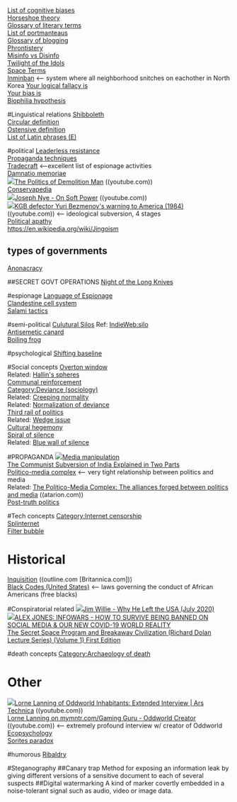 [List of cognitive biases](https://en.wikipedia.org/wiki/List_of_cognitive_biases)  
[Horseshoe theory](https://en.wikipedia.org/wiki/Horseshoe_theory)  
[Glossary of literary terms](https://literaryterms.net/glossary-of-literary-terms/)  
[List of portmanteaus](https://en.wikipedia.org/wiki/List_of_portmanteaus)  
[Glossary of blogging](https://en.wikipedia.org/wiki/Glossary_of_blogging)  
[Phrontistery](https://phrontistery.info)  
[Misinfo vs Disinfo](https://www.dictionary.com/e/misinformation-vs-disinformation-get-informed-on-the-difference/)   
[Twilight of the Idols](https://en.wikipedia.org/wiki/Twilight_of_the_Idols)  
[Space Terms](http://planetfacts.org/space-terms/)  
[Inminban](https://en.wikipedia.org/wiki/Inminban)  <-- system where all neighborhood snitches on eachother in North Korea
[Your logical fallacy is](https://yourlogicalfallacyis.com/)  
[Your bias is](https://yourbias.is/)  
[Biophilia hypothesis](https://en.wikipedia.org/wiki/Biophilia_hypothesis)    

#Linguistical relations
[Shibboleth](https://en.wikipedia.org/wiki/Shibboleth)  
[Circular definition](https://en.wikipedia.org/wiki/Circular_definition)  
[Ostensive definition](https://en.wikipedia.org/wiki/Ostensive_definition)  
[List of Latin phrases (E)](https://en.wikipedia.org/wiki/List_of_Latin_phrases_(E))  

#political
[Leaderless resistance](https://en.wikipedia.org/wiki/Leaderless_resistance)  
[Propaganda techniques](https://en.wikipedia.org/wiki/Propaganda_techniques)  
[Tradecraft](https://en.wikipedia.org/wiki/Tradecraft)  <--excellent list of espionage activities  
[Damnatio memoriae](https://en.wikipedia.org/wiki/Damnatio_memoriae)  
<img src="https://youtube.com/favicon.ico">[The Politics of Demolition Man](https://www.youtube.com/watch?v=DrUNIX2Iv04)  ((youtube.com))  
[Conservapedia](https://www.conservapedia.com/index.php?title=Main_Page)  
<img src="https://youtube.com/favicon.ico">[Joseph Nye - On Soft Power](https://www.youtube.com/watch?v=_58v19OtIIg) ((youtube.com))  
<img src="https://youtube.com/favicon.ico">[KGB defector Yuri Bezmenov's warning to America (1984)](https://www.youtube.com/watch?v=IQPsKvG6WMI)   ((youtube.com))  <-- ideological subversion, 4 stages  
[Political apathy](https://en.wikipedia.org/wiki/Political_apathy)  
https://en.wikipedia.org/wiki/Jingoism  

## types of governments
[Anonacracy](https://en.wikipedia.org/wiki/Anocracy)  

##SECRET GOVT OPERATIONS
[Night of the Long Knives](https://en.wikipedia.org/wiki/Night_of_the_Long_Knives)  

#espionage
[Language of Espionage](https://www.spymuseum.org/education-programs/spy-resources/language-of-espionage/)  
[Clandestine cell system](https://en.wikipedia.org/wiki/Clandestine_cell_system)  
[Salami tactics](https://en.wikipedia.org/wiki/Salami_tactics) 

#semi-political
[Culutural Silos](https://evenifiwalkalone.com/2010/08/cultural-silos/)  Ref: [IndieWeb:silo](https://indieweb.org/silo)  
[Antisemetic canard](https://en.wikipedia.org/wiki/Antisemitic_canard)  
[Boiling frog](https://en.wikipedia.org/wiki/Boiling_frog)  

#psychological
[Shifting baseline](https://en.wikipedia.org/wiki/Shifting_baseline)  

#Social concepts
[Overton window](https://en.wikipedia.org/wiki/Overton_window)  
Related: [Hallin's spheres](https://en.wikipedia.org/wiki/Hallin%27s_spheres)  
[Communal reinforcement](https://en.wikipedia.org/wiki/Communal_reinforcement)  
[Category:Deviance (sociology)](https://en.wikipedia.org/wiki/Category:Deviance_(sociology))  
Related: [Creeping normality](https://en.wikipedia.org/wiki/Creeping_normality)  
Related: [Normalization of deviance](https://en.wikipedia.org/wiki/Normalization_of_deviance)  
[Third rail of politics](https://en.wikipedia.org/wiki/Third_rail_of_politics)  
Related: [Wedge issue](https://en.wikipedia.org/wiki/Wedge_issue)  
[Cultural hegemony](https://en.wikipedia.org/wiki/Cultural_hegemony)  
[Spiral of silence](https://en.wikipedia.org/wiki/Spiral_of_silence)  
Related: [Blue wall of silence](https://en.wikipedia.org/wiki/Blue_wall_of_silence)  

#PROPAGANDA
<img src="https://youtube.com/favicon.ico">[Media manipulation](https://en.wikipedia.org/wiki/Media_manipulation)  
[The Communist Subversion of India Explained in Two Parts](https://www.youtube.com/watch?v=g-xPNVAChzg)  
[Politico-media complex](https://en.wikipedia.org/wiki/Politico-media_complex)  <--  very tight relationship between politics and media  
Related: [The Politico-Media Complex: The alliances forged between politics and media](http://www.atarion.com/uploads/the_politico_media_complex.pdf)  ((atarion.com))  
[Post-truth politics](https://en.wikipedia.org/wiki/Post-truth_politics)  

#Tech concepts
[Category:Internet censorship](https://en.wikipedia.org/wiki/Category:Internet_censorship)  
[Splinternet](https://en.wikipedia.org/wiki/Splinternet)  
[Filter bubble](https://en.wikipedia.org/wiki/Filter_bubble)  

# Historical 
[Inquisition](https://outline.com/eSKyMc)  ((outline.com [Britannica.com]))  
[Black Codes (United States)](https://en.wikipedia.org/wiki/Black_Codes_(United_States))  <-- laws governing the conduct of African Americans (free blacks)  


#Conspiratorial related
<img src="https://youtube.com/favicon.ico">[Jim Willie - Why He Left the USA (July 2020)](https://www.youtube.com/watch?v=eW9MeGl5xOs)  
<img src="https://youtube.com/favicon.ico">[ALEX JONES: INFOWARS - HOW TO SURVIVE BEING BANNED ON SOCIAL MEDIA & OUR NEW COVID-19 WORLD REALITY](https://www.youtube.com/watch?v=vOIVslJHIZA)  
[The Secret Space Program and Breakaway Civilization (Richard Dolan Lecture Series) (Volume 1) First Edition](https://www.amazon.com/Program-Breakaway-Civilization-Richard-Lecture/dp/1537132555)  

#death concepts
[Category:Archaeology of death](https://en.wikipedia.org/wiki/Category:Archaeology_of_death)  

# Other
<img src="https://youtube.com/favicon.ico">[Lorne Lanning of Oddworld Inhabitants: Extended Interview | Ars Technica](https://www.youtube.com/watch?v=BNgPNeCVo30)  ((youtube.com))  
[Lorne Lanning on mymntr.com/Gaming Guru - Oddworld Creator](https://www.youtube.com/watch?v=00q71VOOu2s) ((youtube.com))   <-- extremely profound interview w/ creator of Oddworld  
[Ecopsychology](https://en.wikipedia.org/wiki/Ecopsychology)  
[Sorites paradox](https://en.wikipedia.org/wiki/Sorites_paradox)  

#humorous
[Ribaldry](https://en.wikipedia.org/wiki/Ribaldry)  

#Steganography
##Canary trap
Method for exposing an information leak by giving different versions of a sensitive document to each of several suspects
##Digital watermarking
A kind of marker covertly embedded in a noise-tolerant signal such as audio, video or image data. 